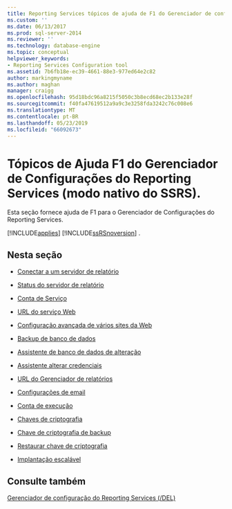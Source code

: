 ```yaml
---
title: Reporting Services tópicos de ajuda de F1 do Gerenciador de configuração (modo nativo do SSRS) | Microsoft Docs
ms.custom: ''
ms.date: 06/13/2017
ms.prod: sql-server-2014
ms.reviewer: ''
ms.technology: database-engine
ms.topic: conceptual
helpviewer_keywords:
- Reporting Services Configuration tool
ms.assetid: 7b6fb18e-ec39-4661-88e3-977ed64e2c82
author: markingmyname
ms.author: maghan
manager: craigg
ms.openlocfilehash: 95d18bdc96a8215f5050c3b8ecd68ec2b133e28f
ms.sourcegitcommit: f40fa47619512a9a9c3e3258fda3242c76c008e6
ms.translationtype: MT
ms.contentlocale: pt-BR
ms.lasthandoff: 05/23/2019
ms.locfileid: "66092673"
---
```

# <a name="reporting-services-configuration-manager-f1-help-topics-ssrs-native-mode"></a>Tópicos de Ajuda F1 do Gerenciador de Configurações do Reporting Services (modo nativo do SSRS).
  Esta seção fornece ajuda de F1 para o Gerenciador de Configurações do Reporting Services.  
  
 [!INCLUDE[applies](../../includes/applies-md.md)] [!INCLUDE[ssRSnoversion](../../includes/ssrsnoversion-md.md)] .  
  
## <a name="in-this-section"></a>Nesta seção  
  
-   [Conectar a um servidor de relatório](../../../2014/sql-server/install/connect-to-a-native-mode-report-server.md)  
  
-   [Status do servidor de relatório](../../../2014/sql-server/install/report-server-status-ssrs-native-mode.md)  
  
-   [Conta de Serviço](../../../2014/sql-server/install/service-account-ssrs-native-mode.md)  
  
-   [URL do serviço Web](../../../2014/sql-server/install/web-service-url-ssrs-native-mode.md)  
  
-   [Configuração avançada de vários sites da Web](../../../2014/sql-server/install/advanced-multiple-web-site-configuration-ssrs-native-mode.md)  
  
-   [Backup de banco de dados](../../../2014/sql-server/install/database-ssrs-native-mode.md)  
  
-   [Assistente de banco de dados de alteração](../../../2014/sql-server/install/change-database-wizard-ssrs-native-mode.md)  
  
-   [Assistente alterar credenciais](../../../2014/sql-server/install/change-credentials-wizard-ssrs-native-mode.md)  
  
-   [URL do Gerenciador de relatórios](../../../2014/sql-server/install/report-manager-url-ssrs-native-mode.md)  
  
-   [Configurações de email](../../reporting-services/install-windows/e-mail-settings-reporting-services-native-mode-configuration-manager.md)  
  
-   [Conta de execução](../../../2014/sql-server/install/execution-account-ssrs-native-mode.md)  
  
-   [Chaves de criptografia](../../../2014/sql-server/install/encryption-keys-ssrs-native-mode.md)  
  
-   [Chave de criptografia de backup](../../../2014/sql-server/install/backup-encryption-key-ssrs-native-mode.md)  
  
-   [Restaurar chave de criptografia](../../../2014/sql-server/install/restore-encryption-key-ssrs-native-mode.md)  
  
-   [Implantação escalável](../../../2014/sql-server/install/scale-out-deployment-native-mode-report-server.md)  
  
## <a name="see-also"></a>Consulte também  
 [Gerenciador de configuração do Reporting Services &#40;/DEL&#41;](reporting-services-configuration-manager-native-mode.md)  
  
  
